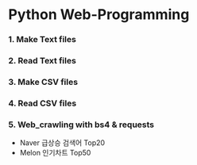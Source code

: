 # Python Web-Programming 

### 1. Make Text files 

### 2. Read Text files

### 3. Make CSV files

### 4. Read CSV files

### 5. Web_crawling with bs4 & requests

- Naver 급상승 검색어 Top20
- Melon 인기차트 Top50 




